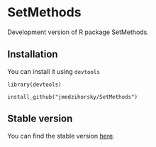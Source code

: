 # SetMethods

Development version of R package SetMethods.


## Installation

You can install it using `devtools`

`library(devtools)`

`install_github("jmedzihorsky/SetMethods")`


## Stable version

You can find the stable version [here](http://cran.r-project.org/web/packages/SetMethods/index.html). 
